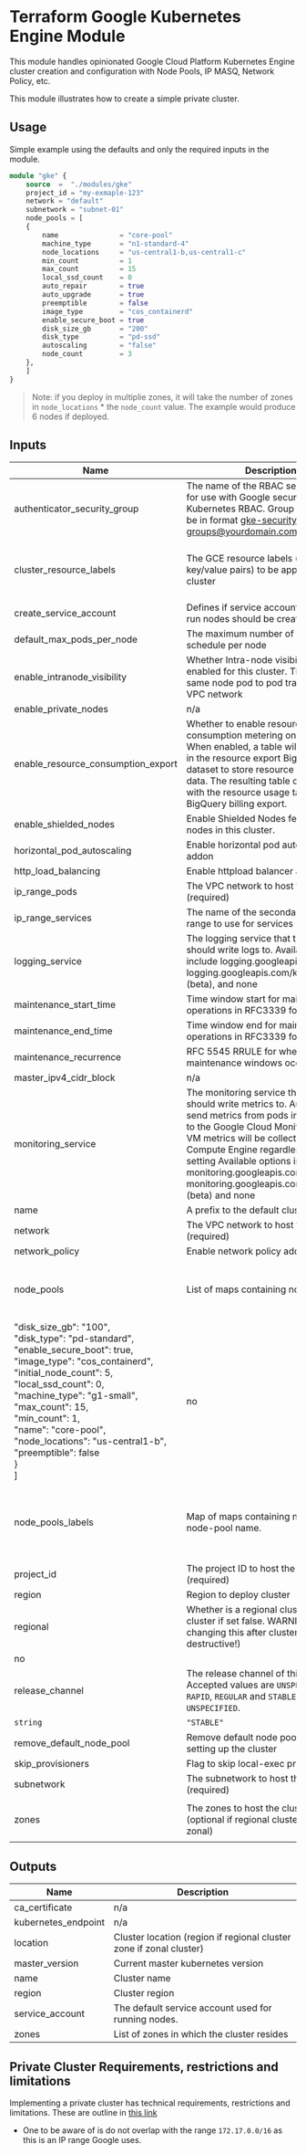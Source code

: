 # Terraform Google Kubernetes Engine Module

This module handles opinionated Google Cloud Platform Kubernetes Engine cluster creation and configuration with Node Pools, IP MASQ, Network Policy, etc.

This module illustrates how to create a simple private cluster.

##

## Usage
Simple example using the defaults and only the required inputs in the module.
```terraform
module "gke" {
    source  =  "./modules/gke"
    project_id = "my-exmaple-123"
    network = "default"
    subnetwork = "subnet-01"
    node_pools = [
    {
        name               = "core-pool"
        machine_type       = "n1-standard-4"
        node_locations     = "us-central1-b,us-central1-c"
        min_count          = 1
        max_count          = 15
        local_ssd_count    = 0
        auto_repair        = true
        auto_upgrade       = true
        preemptible        = false
        image_type         = "cos_containerd"
        enable_secure_boot = true
        disk_size_gb       = "200"
        disk_type          = "pd-ssd"
        autoscaling        = "false"
        node_count         = 3
    },
    ]
}
```

>Note: if you deploy in multiplie zones, it will take the number of zones in `node_locations` * the `node_count` value. The example would produce 6 nodes if deployed.

## Inputs

| Name | Description | Type | Default | Required |
|------|-------------|------|---------|:--------:|
| authenticator\_security\_group | The name of the RBAC security group for use with Google security groups in Kubernetes RBAC. Group name must be in format gke-security-groups@yourdomain.com | `string` | `"lsst.cloud"` | no |
| cluster\_resource\_labels | The GCE resource labels (a map of key/value pairs) to be applied to the cluster | `map(string)` | <pre>{<br>  "environment": "environment",<br>  "owner": "owner_here"<br>}</pre> | no |
| create\_service\_account | Defines if service account specified to run nodes should be created. | `bool` | `true` | no |
| default\_max\_pods\_per\_node | The maximum number of pods to schedule per node | `number` | `110` | no |
| enable\_intranode\_visibility | Whether Intra-node visibility is enabled for this cluster. This makes same node pod to pod traffic visible for VPC network | `bool` | `true` | no |
| enable\_private\_nodes | n/a | `bool` | `true` | no |
| enable\_resource\_consumption\_export | Whether to enable resource consumption metering on this cluster. When enabled, a table will be created in the resource export BigQuery dataset to store resource consumption data. The resulting table can be joined with the resource usage table or with BigQuery billing export. | `bool` | `false` | no |
| enable\_shielded\_nodes | Enable Shielded Nodes features on all nodes in this cluster. | `bool` | `true` | no |
| horizontal\_pod\_autoscaling | Enable horizontal pod autoscaling addon | `bool` | `true` | no |
| http\_load\_balancing | Enable httpload balancer addon | `bool` | `true` | no |
| ip\_range\_pods | The VPC network to host the cluster in (required) | `string` | `"kubernetes-pods"` | no |
| ip\_range\_services | The name of the secondary subnet range to use for services | `string` | `"kubernetes-services"` | no |
| logging\_service | The logging service that the cluster should write logs to. Available options include logging.googleapis.com, logging.googleapis.com/kubernetes (beta), and none | `string` | `"logging.googleapis.com/kubernetes"` | no |
| maintenance\_start\_time | Time window start for maintenance operations in RFC3339 format | `string` | `"05:00"` | no |
| maintenance\_end\_time | Time window end for maintenance operations in RFC3339 format | `string` | `"09:00"` | no |
| maintenance\_recurrence | RFC 5545 RRULE for when maintenance windows occur | `string` | `"FREQ=DAILY"` | no |
| master\_ipv4\_cidr\_block | n/a | `string` | `"172.16.0.0/28"` | no |
| monitoring\_service | The monitoring service that the cluster should write metrics to. Automatically send metrics from pods in the cluster to the Google Cloud Monitoring API. VM metrics will be collected by Google Compute Engine regardless of this setting Available options include monitoring.googleapis.com, monitoring.googleapis.com/kubernetes (beta) and none | `string` | `"monitoring.googleapis.com/kubernetes"` | no |
| name | A prefix to the default cluster name | `string` | `"simple"` | no |
| network | The VPC network to host the cluster in (required) | `string` | n/a | yes |
| network\_policy | Enable network policy addon | `bool` | `true` | no |
| node\_pools | List of maps containing node pools | `list(map(string))` | <pre>[<br>  {<br>    "auto_repair": true,<br>    "auto_upgrade": true,<br>    
"disk_size_gb": "100",<br>    "disk_type": "pd-standard",<br>    "enable_secure_boot": true,<br>    "image_type": "cos_containerd",<br>    "initial_node_count": 5,<br>    "local_ssd_count": 0,<br>    "machine_type": "g1-small",<br>    "max_count": 15,<br>    "min_count": 1,<br>    "name": "core-pool",<br>    "node_locations": "us-central1-b",<br>    "preemptible": false<br>  }<br>]</pre> | no |
| node\_pools\_labels | Map of maps containing node labels by node-pool name. | `map(map(string))` | <pre>{<br>  "all": {<br>    "environment": "environment_here",<br>    "owner": "owner_here"<br>  }<br>}</pre> | no |
| project\_id | The project ID to host the cluster in (required) | `string` | n/a | yes |
| region | Region to deploy cluster | `string` | `"us-central1"` | no |
| regional | Whether is a regional cluster (zonal cluster if set false. WARNING: changing this after cluster creation is destructive!) | `bool` | `true` 
| no |
| release\_channel | The release channel of this cluster. Accepted values are `UNSPECIFIED`, `RAPID`, `REGULAR` and `STABLE`. Defaults to `UNSPECIFIED`. 
| `string` | `"STABLE"` | no |
| remove\_default\_node\_pool | Remove default node pool while setting up the cluster | `bool` | `true` | no |
| skip\_provisioners | Flag to skip local-exec provisioners | `bool` | `true` | no |
| subnetwork | The subnetwork to host the cluster in (required) | `string` | n/a | yes |
| zones | The zones to host the cluster in (optional if regional cluster / required if zonal) | `list(string)` | <pre>[<br>  "us-central1-a"<br>]</pre> | no |

## Outputs

| Name | Description |
|------|-------------|
| ca\_certificate | n/a |
| kubernetes\_endpoint | n/a |
| location | Cluster location (region if regional cluster zone if zonal cluster) |
| master\_version | Current master kubernetes version |
| name | Cluster name |
| region | Cluster region |
| service\_account | The default service account used for running nodes. |
| zones | List of zones in which the cluster resides |

## Private Cluster Requirements, restrictions and limitations

Implementing a private cluster has technical requirements, restrictions and limitations. These are outline in [this link](https://cloud.google.com/kubernetes-engine/docs/how-to/private-clusters#req_res_lim)

* One to be aware of is do not overlap with the range `172.17.0.0/16` as this is an IP range Google uses.

